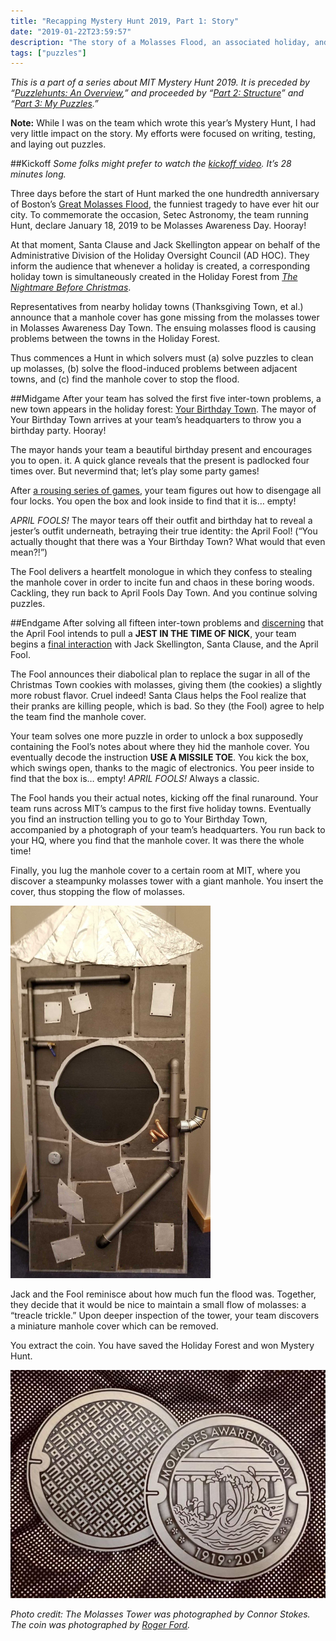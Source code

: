 ```yaml
---
title: "Recapping Mystery Hunt 2019, Part 1: Story"
date: "2019-01-22T23:59:57"
description: "The story of a Molasses Flood, an associated holiday, and 159 puzzles."
tags: ["puzzles"]
---
```

*This is a part of a series about MIT Mystery Hunt 2019. It is preceded by “[Puzzlehunts: An Overview](/puzzlehunts-an-overview),” and proceeded by “[Part 2: Structure](/recapping-mystery-hunt-2019-part-2-structure)” and “[Part 3: My Puzzles](/recapping-mystery-hunt-2019-part-3-my-puzzles).”*

**Note:** While I was on the team which wrote this year’s Mystery Hunt, I had very little impact on the story. My efforts were focused on writing, testing, and laying out puzzles.

##Kickoff
*Some folks might prefer to watch the [kickoff video](https://www.youtube.com/watch?v=fZ4V_PDNEv0). It’s 28 minutes long.*

Three days before the start of Hunt marked the one hundredth anniversary of Boston’s [Great Molasses Flood](https://en.wikipedia.org/wiki/Great_Molasses_Flood), the funniest tragedy to have ever hit our city. To commemorate the occasion, Setec Astronomy, the team running Hunt, declare January 18, 2019 to be Molasses Awareness Day. Hooray!

At that moment, Santa Clause and Jack Skellington appear on behalf of the Administrative Division of the Holiday Oversight Council (AD HOC). They inform the audience that whenever a holiday is created, a corresponding holiday town is simultaneously created in the Holiday Forest from [*The Nightmare Before Christmas*](https://en.wikipedia.org/wiki/The_Nightmare_Before_Christmas).

Representatives from nearby holiday towns (Thanksgiving Town, et al.) announce that a manhole cover has gone missing from the molasses tower in Molasses Awareness Day Town. The ensuing molasses flood is causing problems between the towns in the Holiday Forest.

Thus commences a Hunt in which solvers must (a) solve puzzles to clean up molasses, (b) solve the flood-induced problems between adjacent towns, and (c) find the manhole cover to stop the flood.

##Midgame
After your team has solved the first five inter-town problems, a new town appears in the holiday forest: [Your Birthday Town](http://web.mit.edu/puzzle/www/2019/town/your_birthday.html). The mayor of Your Birthday Town arrives at your team’s headquarters to throw you a birthday party. Hooray!

The mayor hands your team a beautiful birthday present and encourages you to open. it. A quick glance reveals that the present is padlocked four times over. But nevermind that; let’s play some party games!

After [a rousing series of games](http://web.mit.edu/puzzle/www/2019/solution/your_birthday.html), your team figures out how to disengage all four locks. You open the box and look inside to find that it is… empty!

*APRIL FOOLS!* The mayor tears off their outfit and birthday hat to reveal a jester’s outfit underneath, betraying their true identity: the April Fool! (“You actually thought that there was a Your Birthday Town? What would that even mean?!”)

The Fool delivers a heartfelt monologue in which they confess to stealing the manhole cover in order to incite fun and chaos in these boring woods. Cackling, they run back to April Fools Day Town. And you continue solving puzzles.

##Endgame
After solving all fifteen inter-town problems and [discerning](http://web.mit.edu/puzzle/www/2019/solution/april_fools_day.html) that the April Fool intends to pull a **JEST IN THE TIME OF NICK**, your team begins a [final interaction](http://web.mit.edu/puzzle/www/2019/solution/molasses_awareness_day.html) with Jack Skellington, Santa Clause, and the April Fool.

The Fool announces their diabolical plan to replace the sugar in all of the Christmas Town cookies with molasses, giving them (the cookies) a slightly more robust flavor. Cruel indeed! Santa Claus helps the Fool realize that their pranks are killing people, which is bad. So they (the Fool) agree to help the team find the manhole cover.

Your team solves one more puzzle in order to unlock a box supposedly containing the Fool’s notes about where they hid the manhole cover. You eventually decode the instruction **USE A MISSILE TOE**. You kick the box, which swings open, thanks to the magic of electronics. You peer inside to find that the box is… empty! *APRIL FOOLS!* Always a classic.

The Fool hands you their actual notes, kicking off the final runaround. Your team runs across MIT’s campus to the first five holiday towns. Eventually you find an instruction telling you to go to Your Birthday Town, accompanied by a photograph of your team’s headquarters. You run back to your HQ, where you find that the manhole cover. It was there the whole time!

Finally, you lug the manhole cover to a certain room at MIT, where you discover a steampunky molasses tower with a giant manhole. You insert the cover, thus stopping the flow of molasses.

![The Molasses Tower, as photographed by Connor Stokes.](./molasses-tower.jpg)

Jack and the Fool reminisce about how much fun the flood was. Together, they decide that it would be nice to maintain a small flow of molasses: a “treacle trickle.” Upon deeper inspection of the tower, your team discovers a miniature manhole cover which can be removed.

You extract the coin. You have saved the Holiday Forest and won Mystery Hunt.

![The Coin, as photographed by Roger Ford).](./coin.jpg)

*Photo credit: The Molasses Tower was photographed by Connor Stokes. The coin was photographed by [Roger Ford](https://rogerford.org/).*

